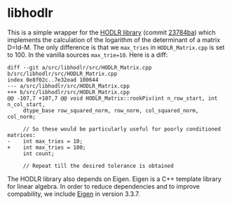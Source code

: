 # libhodlr

This is a simple wrapper for the [HODLR
library](https://github.com/sivaramambikasaran/HODLR) (commit
[23784ba](https://github.com/sivaramambikasaran/HODLR/commit/23784ba433e345a751d94264fadc9c53e706f5d5))
which implements the calculation of the logarithm of the determinant of a
matrix D=Id-M. The only difference is that we `max_tries` in `HODLR_Matrix.cpp`
is set to 100. In the vanilla sources `max_trie=10`. Here is a diff:
```
diff --git a/src/libhodlr/src/HODLR_Matrix.cpp b/src/libhodlr/src/HODLR_Matrix.cpp
index 0e8f02c..7e32ead 100644
--- a/src/libhodlr/src/HODLR_Matrix.cpp
+++ b/src/libhodlr/src/HODLR_Matrix.cpp
@@ -107,7 +107,7 @@ void HODLR_Matrix::rookPiv(int n_row_start, int n_col_start,
     dtype_base row_squared_norm, row_norm, col_squared_norm, col_norm;

     // So these would be particularly useful for poorly conditioned matrices:
-    int max_tries = 10;
+    int max_tries = 100;
     int count;

     // Repeat till the desired tolerance is obtained
```

The HODLR library also depends on Eigen. Eigen is a C++ template library for
linear algebra. In order to reduce dependencies and to improve compability, we
include [Eigen](https://eigen.tuxfamily.org) in version 3.3.7.

